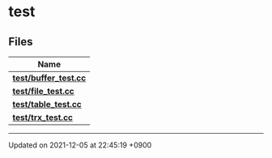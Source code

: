 

# test



## Files

| Name           |
| -------------- |
| **[test/buffer_test.cc](/Files/test/buffer_test.cc#file-buffer-test.cc)**  |
| **[test/file_test.cc](/Files/test/file_test.cc#file-file-test.cc)**  |
| **[test/table_test.cc](/Files/test/table_test.cc#file-table-test.cc)**  |
| **[test/trx_test.cc](/Files/test/trx_test.cc#file-trx-test.cc)**  |






-------------------------------

Updated on 2021-12-05 at 22:45:19 +0900
